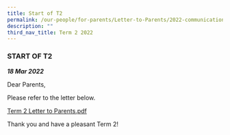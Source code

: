 ```yaml
---
title: Start of T2
permalink: /our-people/for-parents/Letter-to-Parents/2022-communications/Term-2-2022/18Mar2022
description: ""
third_nav_title: Term 2 2022
---
```

### START OF T2
***18 Mar 2022***

Dear Parents,  
  
Please refer to the letter below.  
  
[Term 2 Letter to Parents.pdf](/files/T2_TStart_Parents%20Letter_18Mar2022.pdf)
  
Thank you and have a pleasant Term 2!